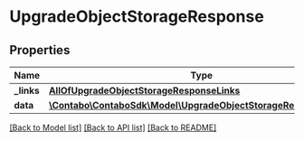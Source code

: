 # UpgradeObjectStorageResponse

## Properties
Name | Type | Description | Notes
------------ | ------------- | ------------- | -------------
**_links** | [**AllOfUpgradeObjectStorageResponseLinks**](AllOfUpgradeObjectStorageResponseLinks.md) |  | 
**data** | [**\Contabo\ContaboSdk\Model\UpgradeObjectStorageResponseData[]**](UpgradeObjectStorageResponseData.md) |  | 

[[Back to Model list]](../../README.md#documentation-for-models) [[Back to API list]](../../README.md#documentation-for-api-endpoints) [[Back to README]](../../README.md)

